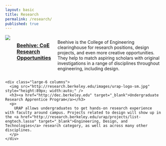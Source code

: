 ```yaml
---
layout: basic
title: Research
permalink: /research/
published: true
---
```


<section>

<div class="row">
	<div class="large-6 columns">
	  <img src="http://beehive.berkeley.edu/assets/header_coe.gif" />
	  <h3><a href="http://dec.berkeley.edu" target="_blank">Beehive: CoE Research Opportunities</a></h3>
	  <p>
	  	Beehive is the College of Engineering clearinghouse for research positions, design projects, and even more creative opportunities. They help to match aspiring scholars with original investigations in a range of disciplines throughout engineering, including design.
	  </p>
	</div>

	<div class="large-6 columns">
	  <img src="http://research.berkeley.edu/images/urap-logo-sm.jpg" style="height:89px; width:auto;" />
	  <h3><a href="http://dec.berkeley.edu" target="_blank">Undergraduate Research Apprentice Program</a></h3>
	  <p>
	  	URAP allows undergraduates to get hands-on research experience with faculty around campus. Projects related to design will show up in the <a href="http://research.berkeley.edu/urap/projects/list-engtech.lasso" target="_blank">Engineering, Design, and Technologies</a> research category, as well as across many other disciplines.
	  </p>
	</div>

</div>

</section>